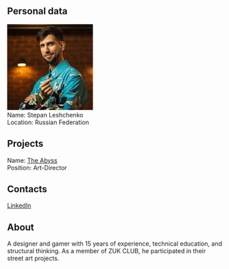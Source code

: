 ## Personal data
![stepan leshchenko photo](photo/stepan_leshchenko.jpg)  
Name:   Stepan Leshchenko  
Location: Russian Federation  
## Projects 
Name: [The Abyss](../projects/the_abyss.md)  
Position: Art-Director   
## Contacts
[LinkedIn](https://www.linkedin.com/in/stepan-leshchenko-6ab00443/)      
## About
A designer and gamer with 15 years of experience, technical education, and structural thinking. As a member of ZUK CLUB, he participated in their street art projects.
